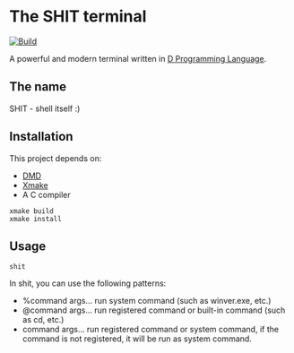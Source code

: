 # The SHIT terminal

[![Build](https://github.com/ACoderOrHacker/shit/actions/workflows/ci.yml/badge.svg)](https://github.com/ACoderOrHacker/shit/actions/workflows/ci.yml)

A powerful and modern terminal written in [D Programming Language](https://dlang.org/).

## The name
SHIT - shell itself :)

## Installation

This project depends on:
- [DMD](https://dlang.org)
- [Xmake](https://xmake.io)
- A C compiler

```
xmake build
xmake install
```

## Usage
```
shit
```

In shit, you can use the following patterns:

- %command args... run system command (such as winver.exe, etc.)
- @command args... run registered command or built-in command (such as cd, etc.)
- command args... run registered command or system command, if the command is not registered, it will be run as system command.